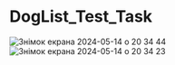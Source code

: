 # DogList_Test_Task
![Знімок екрана 2024-05-14 о 20 34 44](https://github.com/OlehOrenchuk/DogList_Test_Task/assets/55660061/ba8446ca-af34-44ba-abaf-ef33c5fb5d08)
![Знімок екрана 2024-05-14 о 20 34 23](https://github.com/OlehOrenchuk/DogList_Test_Task/assets/55660061/062ada04-05bf-4f64-881b-8b48d9f5cea8)
